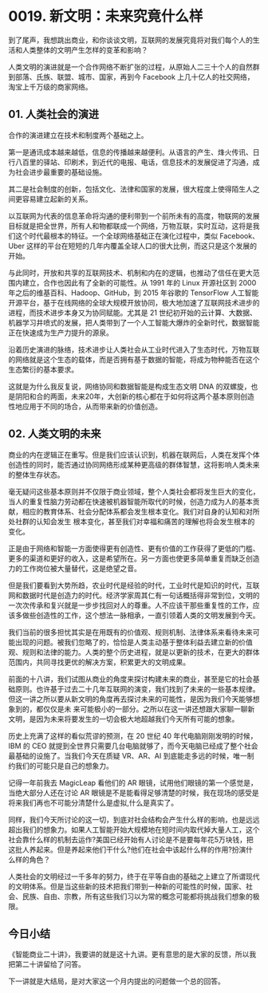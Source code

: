 # 0019. 新文明：未来究竟什么样

到了尾声，我想跳出商业，和你谈谈文明，互联网的发展究竟将对我们每个人的生活和人类整体的文明产生怎样的变革和影响？

人类文明的演进就是一个合作网络不断扩张的过程，从原始人二三十个人的自然群到部落、氏族、联盟、城市、国家，再到今 Facebook 上几十亿人的社交网络，淘宝上千万级的商家网络。

## 01. 人类社会的演进

合作的演进建立在技术和制度两个基础之上。

第一是通讯成本越来越低，信息的传播越来越便利。从语言的产生、烽火传讯、日行八百里的驿站、印刷术，到近代的电报、电话，信息技术的发展促进了沟通，成为社会进步最重要的基础设施。

其二是社会制度的创新，包括文化、法律和国家的发展，很大程度上使得陌生人之间更容易建立起新的关系。

以互联网为代表的信息革命将沟通的便利带到一个前所未有的高度，物联网的发展目标就是把全世界，所有人和物都联成一个网络，万物互联，实时互动，这将是我们这个时代最根本的特征。一个全球网络基础正在演化过程中，类似 Facebook、Uber 这样的平台在短短的几年内覆盖全球人口的很大比例，而这只是这个发展的开始。

与此同时，开放和共享的互联网技术、机制和内在的逻辑，也推动了信任在更大范围内建立，合作也因此有了全新的可能性。从 1991 年的 Linux 开源社区到 2000 年之后的维基百科、Hadoop、GitHub，到 2015 年谷歌的 TensorFlow 人工智能开源平台，基于在线网络的全球大规模开放协同，极大地加速了互联网技术进步的进程，而技术进步本身又为协同赋能。尤其是 21 世纪初开始的云计算、大数据、机器学习井喷式的发展，把人类带到了一个人工智能大爆炸的全新时代，数据智能正在快速成为生产力提升的源泉。

沿着历史演进的脉络，技术进步让人类社会从工业时代进入了生态时代，万物互联的网络就是这个生态的载体，而是否拥有基于数据的智能，将成为物种能否在这个生态繁衍的基本要求。

这就是为什么我反复说，网络协同和数据智能是构成生态文明 DNA 的双螺旋，也是阴阳和合的两面，未来20年，大创新的核心都在于如何将这两个基本原则创造性地应用于不同的场合，从而带来新的价值创造。

## 02. 人类文明的未来

商业的内在逻辑正在重写。但是我们应该认识到，机器在联网后，人类在发挥个体创造性的同时，能否通过协同网络形成某种更高级的群体智慧，这将影响人类未来的整体生存状态。

毫无疑问这些基本原则并不仅限于商业领域，整个人类社会都将发生巨大的变化，当人的重复性脑力劳动都在快速被机器智能所取代的时候，创造力成为人的基本贡献，相应的教育体系、社会分配体系都会发生根本变化。我们对自身的认知和对所处社群的认知会发生
根本变化，甚至我们对幸福和痛苦的理解也将会发生根本的变化。

正是由于网络和智能一方面使得更有创造性、更有价值的工作获得了更低的门槛、更多的渠道和更好的收入，这是希望所在。另一方面也使更多简单重复而缺乏创造力的工作岗位被大量替代，这是绝望之音。

但是我们要看到大势所趋，农业时代是经验的时代，工业时代是知识的时代，互联网和数据时代是创造力的时代。经济学家周其仁有一句话概括得非常到位，文明的一次次传承和复兴就是一步步找回对人的尊重。人不应该干那些重复性的工作，应该多做些创造性的工作，这个想法一脉相承，一直引领着人类的文明发展到今天。

我们当前的很多担忧其实是在用既有的价值观、规则机制、法律体系来看待未来可能出现的问题。被我们忽略了的，恰恰是人类主动基于整体利益去建立新的价值观、规则和法律的能力。人类的整个历史进程，就是以更新的技术，在更大的群体范围内，共同寻找更优的解决方案，积累更大的文明成果。

前面的十八讲，我们试图从商业的角度来探讨构建未来的商业，甚至是它的社会基础原则。也许基于过去二十几年互联网的演变，我们找到了未来的一些基本规律。但这一讲之所以要从新文明的角度再去探讨未来的可能性，是因为我们今天能够想象到的，都仅仅是未
来可能极小的一部分。之所以在这一讲还想跟大家聊一聊新文明，是因为未来将要发生的一切会极大地超越我们今天所有可能的想象。

历史上充满了这样的看似荒谬的预测，在 20 世纪 40 年代电脑刚刚发明的时候，IBM 的 CEO 就提到全世界只需要几台电脑就够了，而今天电脑已经成了整个社会最基础的设施了。当我们今天在质疑 VR、AR、AI 到底能走多远的时候，唯一制约我们的可能只是自己的想象力。

记得一年前我去 MagicLeap 看他们的 AR 眼镜，试用他们眼镜的第一个感觉是，当绝大部分人还在讨论 AR 眼镜是不是能看得足够清楚的时候，我在现场的感受是将来我们再也不可能分清楚什么是虚拟,什么是真实了。

同样，我们今天所讨论的这一切，到底对社会结构会产生什么样的影响，也是远远超出我们的想象力。如果人工智能开始大规模地在短时间内取代掉大量人工，这个社会靠什么样的机制去运作?美国已经开始有人讨论是不是要每年花5万块钱，把这批人养起来。但是养起来他们干什么?他们在社会中该起什么样的作用?扮演什么样的角色？

人类社会的文明经过一千多年的努力，终于在平等自由的基础之上建立了所谓现代的文明体系。但是当这些新的技术把我们带到一种新的可能性的时候，国家、社会、民族、自由、宗教，所有这些我们习以为常的概念可能都将挑战我们想象的极限。

## 今日小结

《智能商业二十讲》，我要讲的就是这十九讲。更有意思的是大家的反馈，所以我把第二十讲留给了问答。

下一讲就是大结局，是对大家这一个月内提出的问题做一个总的回答。


